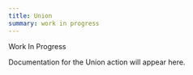```yaml
---
title: Union
summary: work in progress
---
```


Work In Progress

Documentation for the Union action will appear here.